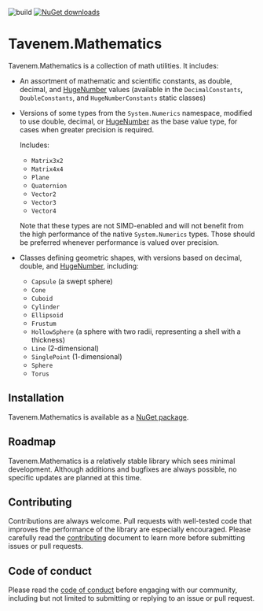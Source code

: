 ![build](https://img.shields.io/github/workflow/status/Tavenem/Mathematics/publish/main) [![NuGet downloads](https://img.shields.io/nuget/dt/Tavenem.Mathematics)](https://www.nuget.org/packages/Tavenem.Mathematics/)

Tavenem.Mathematics
==

Tavenem.Mathematics is a collection of math utilities. It includes:
- An assortment of mathematic and scientific constants, as double, decimal, and
  [HugeNumber](https://github.com/Tavenem/HugeNumber) values (available in the `DecimalConstants`,
  `DoubleConstants`, and `HugeNumberConstants` static classes)
- Versions of some types from the `System.Numerics` namespace, modified to use double, decimal, or
  [HugeNumber](https://github.com/Tavenem/HugeNumber) as the base value type, for cases when greater
  precision is required.
  
  Includes:
    - `Matrix3x2`
    - `Matrix4x4`
    - `Plane`
    - `Quaternion`
    - `Vector2`
    - `Vector3`
    - `Vector4`
  
  Note that these types are not SIMD-enabled and will not benefit from the high performance of the
  native `System.Numerics` types. Those should be preferred whenever performance is valued over
  precision.
  
- Classes defining geometric shapes, with versions based on decimal, double, and
  [HugeNumber](https://github.com/Tavenem/HugeNumber), including:
    - `Capsule` (a swept sphere)
    - `Cone`
    - `Cuboid`
    - `Cylinder`
    - `Ellipsoid`
    - `Frustum`
    - `HollowSphere` (a sphere with two radii, representing a shell with a thickness)
    - `Line` (2-dimensional)
    - `SinglePoint` (1-dimensional)
    - `Sphere`
    - `Torus`

## Installation

Tavenem.Mathematics is available as a [NuGet package](https://www.nuget.org/packages/Tavenem.Mathematics/).

## Roadmap

Tavenem.Mathematics is a relatively stable library which sees minimal development. Although additions and bugfixes are always possible, no specific updates are planned at this time.

## Contributing

Contributions are always welcome. Pull requests with well-tested code that improves the performance of the library are especially encouraged. Please carefully read the [contributing](docs/CONTRIBUTING.md) document to learn more before submitting issues or pull requests.

## Code of conduct

Please read the [code of conduct](docs/CODE_OF_CONDUCT.md) before engaging with our community, including but not limited to submitting or replying to an issue or pull request.